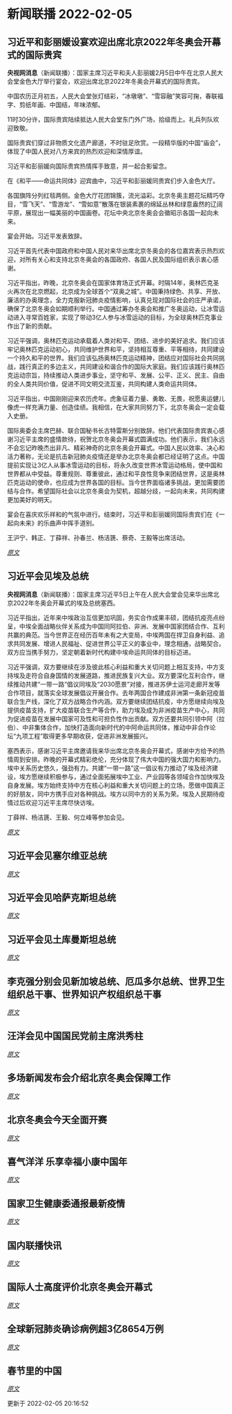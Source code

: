 # 新闻联播 2022-02-05

## 习近平和彭丽媛设宴欢迎出席北京2022年冬奥会开幕式的国际贵宾

**央视网消息**（新闻联播）：国家主席习近平和夫人彭丽媛2月5日中午在北京人民大会堂金色大厅举行宴会，欢迎出席北京2022年冬奥会开幕式的国际贵宾。  

中国农历正月初五，人民大会堂张灯结彩，“冰墩墩”、“雪容融”笑容可掬，春联福字、剪纸年画、中国结，年味浓郁。  

11时30分许，国际贵宾陆续抵达人民大会堂东门外广场，拾级而上。礼兵列队欢迎致敬。  

国际贵宾们穿过非物质文化遗产廊道，不时驻足欣赏。一段精华版的中国“庙会”，体现了中国人民对八方来宾的热烈欢迎和深情厚谊。  

习近平和彭丽媛向国际贵宾热情挥手致意，并一起合影留念。  

在《和平——命运共同体》迎宾曲中，习近平和彭丽媛同贵宾们步入金色大厅。  

各国旗阵分列红毯两侧。金色大厅花团锦簇，流光溢彩。北京冬奥主题花坛精巧夺目，“雪飞天”、“雪游龙”、“雪如意”散落在银装素裹的绵延丛林和绿意盎然的辽阔平原，展现出一幅美丽的中国画卷。花坛中央北京冬奥会会徽昭示各国一起向未来。  

宴会开始。习近平发表致辞。  

习近平首先代表中国政府和中国人民对来华出席北京冬奥会的各位嘉宾表示热烈欢迎，对所有关心和支持北京冬奥会的各国政府、各国人民及国际组织表示衷心感谢。  

习近平指出，昨晚，北京冬奥会在国家体育场正式开幕。时隔14年，奥林匹克圣火再次在北京燃起，北京成为全球首个“双奥之城”。中国秉持绿色、共享、开放、廉洁的办奥理念，全力克服新冠肺炎疫情影响，认真兑现对国际社会的庄严承诺，确保了北京冬奥会如期顺利举行。中国通过筹办冬奥会和推广冬奥运动，让冰雪运动进入寻常百姓家，实现了带动3亿人参与冰雪运动的目标，为全球奥林匹克事业作出了新的贡献。  

习近平强调，奥林匹克运动承载着人类对和平、团结、进步的美好追求。我们应该牢记奥林匹克运动初心，共同维护世界和平，坚持相互尊重、平等相待，共同建设一个持久和平的世界。我们应该弘扬奥林匹克运动精神，团结应对国际社会共同挑战，践行真正的多边主义，共同建设和谐合作的国际大家庭。我们应该践行奥林匹克运动宗旨，持续推动人类进步事业，坚守和平、发展、公平、正义、民主、自由的全人类共同价值，促进不同文明交流互鉴，共同构建人类命运共同体。  

习近平指出，中国刚刚迎来农历虎年。虎象征着力量、勇敢、无畏，祝愿奥运健儿像虎一样充满力量、创造佳绩。我相信，在大家共同努力下，北京冬奥会一定会载入史册。  

国际奥委会主席巴赫、联合国秘书长古特雷斯分别致辞。他们代表国际贵宾衷心感谢习近平主席的盛情款待，祝贺北京冬奥会开幕式圆满成功。他们表示，我们永远不会忘记昨晚杰出非凡、精彩神奇的北京冬奥会开幕式。中国人民以效率、决心和活力著称，无论是抗击新冠肺炎疫情还是举办北京冬奥会都已经证明了这点。中国提前实现让3亿人从事冰雪运动的目标，将永久改变世界冰雪运动格局，使中国和世界都从中受益。尊重规则、尊重彼此，通过和平良性竞争来团结世界，这是奥林匹克运动的使命，也应成为世界各国的目标。当今世界面临诸多挑战，更加需要团结与合作。希望国际社会以北京冬奥会为契机，超越分歧，一起向未来，共同构建更加美好的明天。  

宴会在喜庆欢乐祥和的气氛中进行。结束时，习近平和彭丽媛同国际贵宾们在《一起向未来》的乐曲声中挥手道别。  

王沪宁、韩正、丁薛祥、孙春兰、杨洁篪、蔡奇、王毅等出席活动。

*[原文](https://tv.cctv.com/2022/02/05/VIDEWkhiGHq7pvavppWuR7RT220205.shtml)*

## 习近平会见埃及总统

**央视网消息**（新闻联播）：国家主席习近平5日上午在人民大会堂会见来华出席北京2022年冬奥会开幕式的埃及总统塞西。  

习近平指出，近年来中埃政治互信更加巩固，务实合作成果丰硕，团结抗疫亮点纷呈，中埃全面战略伙伴关系成为中国同阿拉伯、非洲、发展中国家团结合作、互利共赢的典范。当今世界正在经历百年未有之大变局，中埃两国在捍卫自身利益、追求共同发展、增进人民福祉、促进世界公平正义的事业中，理念相通，战略契合。双方应当携手努力，坚定朝着新时代构建中埃命运共同体的目标迈进。  

习近平强调，双方要继续在涉及彼此核心利益和重大关切问题上相互支持，中方支持埃及走符合自身国情的发展道路，推进民族复兴大业。双方要深化互利合作，继续推动共建“一带一路”倡议同埃及“2030愿景”对接，推进苏伊士运河走廊开发等合作项目，就落实全球发展倡议开展合作。去年两国合作建成非洲第一条新冠疫苗联合生产线，深化了双方战略合作内涵。双方要继续团结抗疫，中方愿继续向埃及提供疫苗支持，扩大疫苗联合生产等合作，助力埃及成为非洲疫苗生产中心，共同为促进疫苗在发展中国家可及性和可担负性作出贡献。双方还要共同引领中阿（拉伯）、中非集体合作，加快打造面向新时代的中阿命运共同体，推动中非合作论坛“九项工程”取得更多早期收获，促进非洲发展振兴。  

塞西表示，感谢习近平主席邀请我来华出席北京冬奥会开幕式，感谢中方给予的热情周到安排。昨晚的开幕式精彩绝伦，充分体现了伟大中国的强大国力和影响力。埃中关系历史悠久，强劲有力。共建“一带一路”这一倡议有力推动了埃及经济建设，埃方愿继续积极参与，通过全面拓展埃中工业、产业园等各领域合作加快埃及自身发展。埃方始终支持中方在核心利益和重大关切问题上的立场，愿做中国真正的好朋友，同中方携手应对各种挑战。埃方以同中方的关系为荣。埃及人民期待疫情过后欢迎习近平主席尽快访埃。  

丁薛祥、杨洁篪、王毅、何立峰等参加会见。

*[原文](https://tv.cctv.com/2022/02/05/VIDEGSb0Rx4N3QRR7Wfn9q8T220205.shtml)*


## 习近平会见塞尔维亚总统



*[原文](https://tv.cctv.com/2022/02/05/VIDEZJo2yHhySajLomzzXigK220205.shtml)*


## 习近平会见哈萨克斯坦总统



*[原文](https://tv.cctv.com/2022/02/05/VIDE0pr6wv0dL2t68HlFfBn2220205.shtml)*


## 习近平会见土库曼斯坦总统



*[原文](https://tv.cctv.com/2022/02/05/VIDEl71MTeOwIAK7nzCZgPwP220205.shtml)*


## 李克强分别会见新加坡总统、厄瓜多尔总统、世界卫生组织总干事、世界知识产权组织总干事



*[原文](https://tv.cctv.com/2022/02/05/VIDEHwzCFHJh8IgzRTL3Bgvw220205.shtml)*


## 汪洋会见中国国民党前主席洪秀柱



*[原文](https://tv.cctv.com/2022/02/05/VIDExnBVqXiMzwaN03vYtn4Q220205.shtml)*


## 多场新闻发布会介绍北京冬奥会保障工作



*[原文](https://tv.cctv.com/2022/02/05/VIDEw5QsiyRuYT4iiGtqtSrH220205.shtml)*


## 北京冬奥会今天全面开赛



*[原文](https://tv.cctv.com/2022/02/05/VIDEocW5m7HKvpyGGHdvY4Lv220205.shtml)*


## 喜气洋洋 乐享幸福小康中国年



*[原文](https://tv.cctv.com/2022/02/05/VIDEPv1ciZKsv01sT0Ad7N29220205.shtml)*


## 国家卫生健康委通报最新疫情



*[原文](https://tv.cctv.com/2022/02/05/VIDENsf3yRyjUHwGmWS1xZAw220205.shtml)*


## 国内联播快讯



*[原文](https://tv.cctv.com/2022/02/05/VIDESdTE9ETQh1cwPEkB0Vxr220205.shtml)*


## 国际人士高度评价北京冬奥会开幕式



*[原文](https://tv.cctv.com/2022/02/05/VIDEimQCUhG98KlkCEUZC8yT220205.shtml)*


## 全球新冠肺炎确诊病例超3亿8654万例



*[原文](https://tv.cctv.com/2022/02/05/VIDE451LA5be3yt8GbSfJIO2220205.shtml)*


## 春节里的中国



*[原文](https://tv.cctv.com/2022/02/05/VIDEfiw9bmr71l2FQgrCVyZo220205.shtml)*


更新于 2022-02-05 20:16:52
  